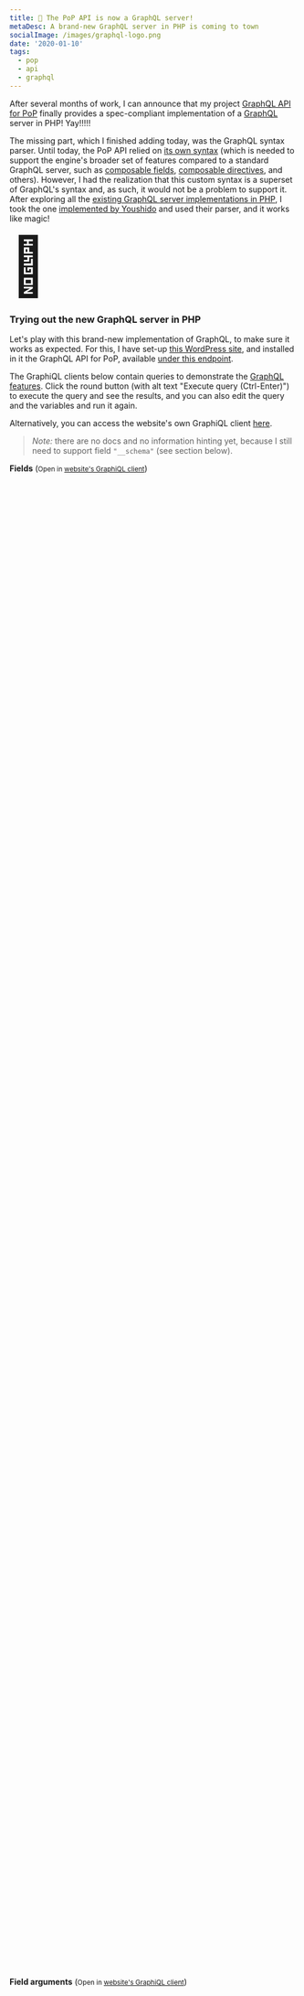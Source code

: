 ```yaml
---
title: 🥳 The PoP API is now a GraphQL server!
metaDesc: A brand-new GraphQL server in PHP is coming to town
socialImage: /images/graphql-logo.png
date: '2020-01-10'
tags:
  - pop
  - api
  - graphql
---
```


After several months of work, I can announce that my project [GraphQL API for PoP](https://github.com/getpop/api-graphql/) finally provides a spec-compliant implementation of a [GraphQL](https://graphql.org) server in PHP! Yay!!!!!

The missing part, which I finished adding today, was the GraphQL syntax parser. Until today, the PoP API relied on [its own syntax](https://github.com/getpop/field-query) (which is needed to support the engine's broader set of features compared to a standard GraphQL server, such as [composable fields](https://github.com/getpop/api-graphql#composable-fields), [composable directives](https://github.com/getpop/api-graphql#composable-directives), and others). However, I had the realization that this custom syntax is a superset of GraphQL's syntax and, as such, it would not be a problem to support it. After exploring all the [existing GraphQL server implementations in PHP](https://devhub.io/repos/chentsulin-awesome-graphql#lib-php), I took the one [implemented by Youshido](https://github.com/youshido-php/GraphQL) and used their parser, and it works like magic!

<div style="font-size: 100px">
🥳
</div>

### Trying out the new GraphQL server in PHP

Let's play with this brand-new implementation of GraphQL, to make sure it works as expected. For this, I have set-up [this WordPress site](https://newapi.getpop.org), and installed in it the GraphQL API for PoP, available [under this endpoint](https://newapi.getpop.org/api/graphql/). 

The GraphiQL clients below contain queries to demonstrate the [GraphQL features](https://graphql.org/learn/queries/). Click the round button (with alt text "Execute query (Ctrl-Enter)") to execute the query and see the results, and you can also edit the query and the variables and run it again.

Alternatively, you can access the website's own GraphiQL client [here](https://newapi.getpop.org/graphiql/). 

> *Note:* there are no docs and no information hinting yet, because I still need to support field `"__schema"` (see section below).

<link href="https://unpkg.com/graphiql/graphiql.min.css" rel="stylesheet" />

**Fields** (<small>Open in <a href="https://newapi.getpop.org/graphiql/?query=query%20%7B%0A%20%20posts%20%7B%0A%20%20%20%20id%0A%20%20%20%20url%0A%20%20%20%20title%0A%20%20%20%20excerpt%0A%20%20%20%20date%0A%20%20%20%20tags%20%7B%0A%20%20%20%20%20%20name%0A%20%20%20%20%7D%0A%20%20%20%20comments%20%7B%0A%20%20%20%20%20%20content%0A%20%20%20%20%20%20author%20%7B%0A%20%20%20%20%20%20%20%20id%0A%20%20%20%20%20%20%20%20name%0A%20%20%20%20%20%20%7D%0A%20%20%20%20%7D%0A%20%20%7D%0A%7D" target="getpop-graphiql">website's GraphiQL client</a></small>)

<div id="graphiql-fields" style="height: 65vh; padding-top: 0; margin-top: 1rem;" class="video-player"></div>

**Field arguments** (<small>Open in <a href="https://newapi.getpop.org/graphiql/?query=query%20%7B%0A%20%20posts(limit%3A2)%20%7B%0A%20%20%20%20id%0A%20%20%20%20title%0A%20%20%20%20author%20%7B%0A%20%20%20%20%20%20id%0A%20%20%20%20%20%20name%0A%20%20%20%20%20%20posts(limit%3A3)%20%7B%0A%20%20%20%20%20%20%20%20id%0A%20%20%20%20%20%20%20%20url%0A%20%20%20%20%20%20%20%20title%0A%20%20%20%20%20%20%20%20date(format%3A%22d%2Fm%2FY%22)%0A%20%20%20%20%20%20%20%20tags%20%7B%0A%20%20%20%20%20%20%20%20%20%20name%0A%20%20%20%20%20%20%20%20%7D%0A%20%20%20%20%20%20%20%20featuredimage%20%7B%0A%20%20%20%20%20%20%20%20%20%20id%0A%20%20%20%20%20%20%20%20%20%20src%0A%20%20%20%20%20%20%20%20%7D%0A%20%20%20%20%20%20%7D%0A%20%20%20%20%7D%0A%20%20%7D%0A%7D" target="getpop-graphiql">website's GraphiQL client</a></small>)

<div id="graphiql-field-arguments" style="height: 75vh; padding-top: 0; margin-top: 1rem;" class="video-player"></div>

**Aliases** (<small>Open in <a href="https://newapi.getpop.org/graphiql/?query=query%20%7B%0A%20%20rootPosts%3A%20posts(limit%3A2)%20%7B%0A%20%20%20%20id%0A%20%20%20%20title%0A%20%20%20%20author%20%7B%0A%20%20%20%20%20%20id%0A%20%20%20%20%20%20name%0A%20%20%20%20%20%20nestedPosts%3A%20posts(limit%3A3)%20%7B%0A%20%20%20%20%20%20%20%20id%0A%20%20%20%20%20%20%20%20url%0A%20%20%20%20%20%20%20%20title%0A%20%20%20%20%20%20%20%20date%0A%20%20%20%20%20%20%20%20formattedDate%3A%20date(format%3A%22d%2Fm%2FY%22)%0A%20%20%20%20%20%20%20%20tags%20%7B%0A%20%20%20%20%20%20%20%20%20%20name%0A%20%20%20%20%20%20%20%20%7D%0A%20%20%20%20%20%20%20%20featuredimage%20%7B%0A%20%20%20%20%20%20%20%20%20%20id%0A%20%20%20%20%20%20%20%20%20%20src%0A%20%20%20%20%20%20%20%20%7D%0A%20%20%20%20%20%20%7D%0A%20%20%20%20%7D%0A%20%20%7D%0A%7Dhttps://newapi.getpop.org/graphiql/?query=query%20%7B%0A%20%20rootPosts%3A%20posts(limit%3A2)%20%7B%0A%20%20%20%20...postProperties%0A%20%20%20%20author%20%7B%0A%20%20%20%20%20%20id%0A%20%20%20%20%20%20name%0A%20%20%20%20%20%20nestedPosts%3A%20posts(limit%3A3)%20%7B%0A%20%20%20%20%20%20%20%20url%0A%20%20%20%20%20%20%20%20...postProperties%0A%20%20%20%20%20%20%20%20formattedDate%3A%20date(format%3A%22d%2Fm%2FY%22)%0A%20%20%20%20%20%20%7D%0A%20%20%20%20%7D%0A%20%20%7D%0A%7D%0Afragment%20postProperties%20on%20Post%20%7B%0A%20%20id%0A%20%20title%0A%20%20tags%20%7B%0A%20%20%20%20name%0A%20%20%7D%0A%7D" target="getpop-graphiql">website's GraphiQL client</a></small>)

<div id="graphiql-aliases" style="height: 75vh; padding-top: 0; margin-top: 1rem;" class="video-player"></div>

**Fragments** (<small>Open in <a href="https://newapi.getpop.org/graphiql/?query=query%20%7B%0A%20%20rootPosts%3A%20posts(limit%3A2)%20%7B%0A%20%20%20%20...postProperties%0A%20%20%20%20author%20%7B%0A%20%20%20%20%20%20id%0A%20%20%20%20%20%20name%0A%20%20%20%20%20%20nestedPosts%3A%20posts(limit%3A3)%20%7B%0A%20%20%20%20%20%20%20%20url%0A%20%20%20%20%20%20%20%20...postProperties%0A%20%20%20%20%20%20%20%20formattedDate%3A%20date(format%3A%22d%2Fm%2FY%22)%0A%20%20%20%20%20%20%7D%0A%20%20%20%20%7D%0A%20%20%7D%0A%7D%0Afragment%20postProperties%20on%20Post%20%7B%0A%20%20id%0A%20%20title%0A%20%20tags%20%7B%0A%20%20%20%20name%0A%20%20%7D%0A%7D" target="getpop-graphiql">website's GraphiQL client</a></small>)

<div id="graphiql-fragments" style="height: 75vh; padding-top: 0; margin-top: 1rem;" class="video-player"></div>

**Operation name** (<small>Open in <a href="https://newapi.getpop.org/graphiql/?query=query%20GetPosts%20%7B%0A%20%20rootPosts%3A%20posts(limit%3A2)%20%7B%0A%20%20%20%20id%0A%20%20%20%20title%0A%20%20%20%20author%20%7B%0A%20%20%20%20%20%20id%0A%20%20%20%20%20%20name%0A%20%20%20%20%7D%0A%20%20%7D%0A%7D&operationName=GetPosts" target="getpop-graphiql">website's GraphiQL client</a></small>)

<div id="graphiql-operation-name" style="height: 40vh; padding-top: 0; margin-top: 1rem;" class="video-player"></div>

**Variables** (<small>Open in <a href="https://newapi.getpop.org/graphiql/?query=query%20GetPosts(%24rootLimit%3A%20Int%2C%20%24nestedLimit%3A%20Int%2C%20%24dateFormat%3A%20String)%20%7B%0A%20%20rootPosts%3A%20posts(limit%3A%24rootLimit)%20%7B%0A%20%20%20%20id%0A%20%20%20%20title%0A%20%20%20%20author%20%7B%0A%20%20%20%20%20%20id%0A%20%20%20%20%20%20name%0A%20%20%20%20%20%20nestedPosts%3A%20posts(limit%3A%24nestedLimit)%20%7B%0A%20%20%20%20%20%20%20%20id%0A%20%20%20%20%20%20%20%20url%0A%20%20%20%20%20%20%20%20title%0A%20%20%20%20%20%20%20%20date%0A%20%20%20%20%20%20%20%20formattedDate%3A%20date(format%3A%24dateFormat)%0A%20%20%20%20%20%20%7D%0A%20%20%20%20%7D%0A%20%20%7D%0A%7D&operationName=GetPosts&variables=%7B%0A%20%20%22rootLimit%22%3A%203%2C%0A%20%20%22nestedLimit%22%3A%202%2C%0A%20%20%22dateFormat%22%3A%20%22d%2Fm%2FY%22%0A%7D" target="getpop-graphiql">website's GraphiQL client</a></small>)

<div id="graphiql-variables" style="height: 75vh; padding-top: 0; margin-top: 1rem;" class="video-player"></div>

**Variables inside fragments** (<small>Open in <a href="https://newapi.getpop.org/graphiql/?query=query%20GetPosts(%24tagsLimit%3A%20Int)%20%7B%0A%20%20rootPosts%3A%20posts(limit%3A2)%20%7B%0A%20%20%20%20...postProperties%0A%20%20%20%20author%20%7B%0A%20%20%20%20%20%20id%0A%20%20%20%20%20%20name%0A%20%20%20%20%20%20nestedPosts%3A%20posts(limit%3A3)%20%7B%0A%20%20%20%20%20%20%20%20url%0A%20%20%20%20%20%20%20%20...postProperties%0A%20%20%20%20%20%20%7D%0A%20%20%20%20%7D%0A%20%20%7D%0A%7D%0Afragment%20postProperties%20on%20Post%20%7B%0A%20%20id%0A%20%20title%0A%20%20tags(limit%3A%24tagsLimit)%20%7B%0A%20%20%20%20name%0A%20%20%7D%0A%7D&operationName=GetPosts&variables=%7B%0A%20%20%22tagsLimit%22%3A%203%0A%7D" target="getpop-graphiql">website's GraphiQL client</a></small>)

<div id="graphiql-variables-inside-fragments" style="height: 80vh; padding-top: 0; margin-top: 1rem;" class="video-player"></div>

**Default variables** (<small>Open in <a href="https://newapi.getpop.org/graphiql/?query=query%20GetPosts(%24rootLimit%3A%20Int%20%3D%203%2C%20%24nestedLimit%3A%20Int%20%3D%202%2C%20%24dateFormat%3A%20String%20%3D%20%22d%2Fm%2FY%22)%20%7B%0A%20%20rootPosts%3A%20posts(limit%3A%24rootLimit)%20%7B%0A%20%20%20%20id%0A%20%20%20%20title%0A%20%20%20%20author%20%7B%0A%20%20%20%20%20%20id%0A%20%20%20%20%20%20name%0A%20%20%20%20%20%20nestedPosts%3A%20posts(limit%3A%24nestedLimit)%20%7B%0A%20%20%20%20%20%20%20%20id%0A%20%20%20%20%20%20%20%20url%0A%20%20%20%20%20%20%20%20title%0A%20%20%20%20%20%20%20%20date%0A%20%20%20%20%20%20%20%20formattedDate%3A%20date(format%3A%24dateFormat)%0A%20%20%20%20%20%20%7D%0A%20%20%20%20%7D%0A%20%20%7D%0A%7D&operationName=GetPosts" target="getpop-graphiql">website's GraphiQL client</a></small>)

<div id="graphiql-default-variables" style="height: 75vh; padding-top: 0; margin-top: 1rem;" class="video-player"></div>

**Directives** (<small>Open in <a href="https://newapi.getpop.org/graphiql/?query=query%20GetPosts(%24includeAuthor%3A%20Boolean!%2C%20%24rootLimit%3A%20Int%20%3D%203%2C%20%24nestedLimit%3A%20Int%20%3D%202)%20%7B%0A%20%20rootPosts%3A%20posts(limit%3A%24rootLimit)%20%7B%0A%20%20%20%20id%0A%20%20%20%20title%0A%20%20%20%20author%20%40include(if%3A%20%24includeAuthor)%20%7B%0A%20%20%20%20%20%20id%0A%20%20%20%20%20%20name%0A%20%20%20%20%20%20nestedPosts%3A%20posts(limit%3A%24nestedLimit)%20%7B%0A%20%20%20%20%20%20%20%20id%0A%20%20%20%20%20%20%20%20url%0A%20%20%20%20%20%20%20%20title%0A%20%20%20%20%20%20%20%20date%0A%20%20%20%20%20%20%7D%0A%20%20%20%20%7D%0A%20%20%7D%0A%7D&operationName=GetPosts&variables=%7B%0A%20%20%22includeAuthor%22%3A%20true%0A%7D" target="getpop-graphiql">website's GraphiQL client</a></small>)

<div id="graphiql-directives" style="height: 75vh; padding-top: 0; margin-top: 1rem;" class="video-player"></div>

**Fragments with directives** (<small>Open in <a href="https://newapi.getpop.org/graphiql/?query=query%20GetPosts(%24includeAuthor%3A%20Boolean!%2C%20%24rootLimit%3A%20Int%20%3D%203%2C%20%24nestedLimit%3A%20Int%20%3D%202)%20%7B%0A%20%20rootPosts%3A%20posts(limit%3A%24rootLimit)%20%7B%0A%20%20%20%20id%0A%20%20%20%20title%0A%20%20%20%20...postProperties%0A%20%20%7D%0A%7D%0Afragment%20postProperties%20on%20Post%20%7B%0A%20%20author%20%40include(if%3A%20%24includeAuthor)%20%7B%0A%20%20%20%20id%0A%20%20%20%20name%0A%20%20%20%20nestedPosts%3A%20posts(limit%3A%24nestedLimit)%20%7B%0A%20%20%20%20%20%20id%0A%20%20%20%20%20%20url%0A%20%20%20%20%20%20title%0A%20%20%20%20%20%20date%0A%20%20%20%20%7D%0A%20%20%7D%0A%7D&operationName=GetPosts&variables=%7B%0A%20%20%22includeAuthor%22%3A%20true%0A%7D" target="getpop-graphiql">website's GraphiQL client</a></small>)

<div id="graphiql-fragments-with-directives" style="height: 80vh; padding-top: 0; margin-top: 1rem;" class="video-player"></div>

**Inline fragments** (<small>Open in <a href="https://newapi.getpop.org/graphiql/?query=query%20GetPosts(%24rootLimit%3A%20Int%20%3D%203%2C%20%24nestedLimit%3A%20Int%20%3D%202)%20%7B%0A%20%20rootPosts%3A%20posts(limit%3A%24rootLimit)%20%7B%0A%20%20%20%20id%0A%20%20%20%20title%0A%20%20%20%20author%20%7B%0A%20%20%20%20%20%20id%0A%20%20%20%20%20%20name%0A%20%20%20%20%20%20content(limit%3A%24nestedLimit)%20%7B%0A%20%20%20%20%20%20%20%20__typename%0A%20%20%20%20%20%20%20%20title%0A%20%20%20%20%20%20%20%20...%20on%20Post%20%7B%0A%20%20%20%20%20%20%20%20%20%20excerpt%0A%20%20%20%20%20%20%20%20%20%20tags%20%7B%0A%20%20%20%20%20%20%20%20%20%20%20%20name%0A%20%20%20%20%20%20%20%20%20%20%7D%0A%20%20%20%20%20%20%20%20%7D%0A%20%20%20%20%20%20%20%20...%20on%20Media%20%7B%0A%20%20%20%20%20%20%20%20%20%20url%0A%20%20%20%20%20%20%20%20%7D%0A%20%20%20%20%20%20%7D%0A%20%20%20%20%7D%0A%20%20%7D%0A%7D&operationName=GetPosts" target="getpop-graphiql">website's GraphiQL client</a></small>)

<div id="graphiql-inline-fragments" style="height: 75vh; padding-top: 0; margin-top: 1rem;" class="video-player"></div>

<script
  crossorigin
  src="https://unpkg.com/react/umd/react.production.min.js"
></script>
<script
  crossorigin
  src="https://unpkg.com/react-dom/umd/react-dom.production.min.js"
></script>
<script
  crossorigin
  src="https://unpkg.com/graphiql/graphiql.min.js"
></script>

<script>
  const apiURL = 'https://newapi.getpop.org/api/graphql/';
  const responseText = "Click the \"Execute Query\" button";
  const graphQLFetcher = graphQLParams =>
    fetch(apiURL, {
      method: 'post',
      headers: { 'Content-Type': 'application/json' },
      body: JSON.stringify(graphQLParams),
    })
      .then(response => response.json())
      .catch(() => response.text());

  ReactDOM.render(
    React.createElement(
      GraphiQL, 
      { 
        fetcher: graphQLFetcher,
        schema: null,
        defaultVariableEditorOpen: false,
        response: responseText,
        query: "query {\n  posts {\n    id\n    url\n    title\n    excerpt\n    date\n    tags {\n      name\n    }\n    comments {\n      content\n      author {\n        id\n        name\n      }\n    }\n  }\n}"
      }
    ),
    document.getElementById('graphiql-fields'),
  );

  ReactDOM.render(
    React.createElement(
      GraphiQL, 
      { 
        fetcher: graphQLFetcher,
        schema: null,
        defaultVariableEditorOpen: false,
        response: responseText,
        query: "query {\n  posts(limit:2) {\n    id\n    title\n    author {\n      id\n      name\n      posts(limit:3) {\n        id\n        url\n        title\n        date(format:\"d/m/Y\")\n        tags {\n          name\n        }\n        featuredimage {\n          id\n          src\n        }\n      }\n    }\n  }\n}"
      }
    ),
    document.getElementById('graphiql-field-arguments'),
  );

  ReactDOM.render(
    React.createElement(
      GraphiQL, 
      { 
        fetcher: graphQLFetcher,
        schema: null,
        defaultVariableEditorOpen: false,
        response: responseText,
        query: "query {\n  rootPosts: posts(limit:2) {\n    id\n    title\n    author {\n      id\n      name\n      nestedPosts: posts(limit:3) {\n        id\n        url\n        title\n        date\n        formattedDate: date(format:\"d/m/Y\")\n        tags {\n          name\n        }\n        featuredimage {\n          id\n          src\n        }\n      }\n    }\n  }\n}"
      }
    ),
    document.getElementById('graphiql-aliases'),
  );

  ReactDOM.render(
    React.createElement(
      GraphiQL, 
      { 
        fetcher: graphQLFetcher,
        schema: null,
        defaultVariableEditorOpen: false,
        response: responseText,
        query: "query {\n  rootPosts: posts(limit:2) {\n    ...postProperties\n    author {\n      id\n      name\n      nestedPosts: posts(limit:3) {\n        url\n        ...postProperties\n        formattedDate: date(format:\"d/m/Y\")\n      }\n    }\n  }\n}\nfragment postProperties on Post {\n  id\n  title\n  tags {\n    name\n  }\n}"
      }
    ),
    document.getElementById('graphiql-fragments'),
  );

  ReactDOM.render(
    React.createElement(
      GraphiQL, 
      { 
        fetcher: graphQLFetcher,
        schema: null,
        defaultVariableEditorOpen: false,
        response: responseText,
        query: "query GetPosts {\n  rootPosts: posts(limit:2) {\n    id\n    title\n    author {\n      id\n      name\n    }\n  }\n}"
      }
    ),
    document.getElementById('graphiql-operation-name'),
  );

  ReactDOM.render(
    React.createElement(
      GraphiQL, 
      { 
        fetcher: graphQLFetcher,
        schema: null,
        defaultVariableEditorOpen: false,
        response: responseText,
        defaultVariableEditorOpen: true,
        variables: "{\n  \"rootLimit\": 3,\n  \"nestedLimit\": 2,\n  \"dateFormat\": \"d/m/Y\"\n}",
        query: "query GetPosts($rootLimit: Int, $nestedLimit: Int, $dateFormat: String) {\n  rootPosts: posts(limit:$rootLimit) {\n    id\n    title\n    author {\n      id\n      name\n      nestedPosts: posts(limit:$nestedLimit) {\n        id\n        url\n        title\n        date\n        formattedDate: date(format:$dateFormat)\n      }\n    }\n  }\n}"
      }
    ),
    document.getElementById('graphiql-variables'),
  );

  ReactDOM.render(
    React.createElement(
      GraphiQL, 
      { 
        fetcher: graphQLFetcher,
        schema: null,
        defaultVariableEditorOpen: false,
        response: responseText,
        defaultVariableEditorOpen: true,
        variables: "{\n  \"tagsLimit\": 3\n}",
        query: "query GetPosts($tagsLimit: Int) {\n  rootPosts: posts(limit:2) {\n    ...postProperties\n    author {\n      id\n      name\n      nestedPosts: posts(limit:3) {\n        url\n        ...postProperties\n      }\n    }\n  }\n}\nfragment postProperties on Post {\n  id\n  title\n  tags(limit:$tagsLimit) {\n    name\n  }\n}"
      }
    ),
    document.getElementById('graphiql-variables-inside-fragments'),
  );

  ReactDOM.render(
    React.createElement(
      GraphiQL, 
      { 
        fetcher: graphQLFetcher,
        schema: null,
        defaultVariableEditorOpen: false,
        response: responseText,
        defaultVariableEditorOpen: true,
        query: "query GetPosts($rootLimit: Int = 3, $nestedLimit: Int = 2, $dateFormat: String = \"d/m/Y\") {\n  rootPosts: posts(limit:$rootLimit) {\n    id\n    title\n    author {\n      id\n      name\n      nestedPosts: posts(limit:$nestedLimit) {\n        id\n        url\n        title\n        date\n        formattedDate: date(format:$dateFormat)\n      }\n    }\n  }\n}"
      }
    ),
    document.getElementById('graphiql-default-variables'),
  );

  ReactDOM.render(
    React.createElement(
      GraphiQL, 
      { 
        fetcher: graphQLFetcher,
        schema: null,
        defaultVariableEditorOpen: false,
        response: responseText,
        defaultVariableEditorOpen: true,
        variables: "{\n  \"includeAuthor\": true\n}",
        query: "query GetPosts($includeAuthor: Boolean!, $rootLimit: Int = 3, $nestedLimit: Int = 2) {\n  rootPosts: posts(limit:$rootLimit) {\n    id\n    title\n    author @include(if: $includeAuthor) {\n      id\n      name\n      nestedPosts: posts(limit:$nestedLimit) {\n        id\n        url\n        title\n        date\n      }\n    }\n  }\n}"
      }
    ),
    document.getElementById('graphiql-directives'),
  );

  ReactDOM.render(
    React.createElement(
      GraphiQL, 
      { 
        fetcher: graphQLFetcher,
        schema: null,
        defaultVariableEditorOpen: false,
        response: responseText,
        defaultVariableEditorOpen: true,
        variables: "{\n  \"includeAuthor\": true\n}",
        query: "query GetPosts($includeAuthor: Boolean!, $rootLimit: Int = 3, $nestedLimit: Int = 2) {\n  rootPosts: posts(limit:$rootLimit) {\n    id\n    title\n    ...postProperties\n  }\n}\nfragment postProperties on Post {\n  author @include(if: $includeAuthor) {\n    id\n    name\n    nestedPosts: posts(limit:$nestedLimit) {\n      id\n      url\n      title\n      date\n    }\n  }\n}"
      }
    ),
    document.getElementById('graphiql-fragments-with-directives'),
  );

  ReactDOM.render(
    React.createElement(
      GraphiQL, 
      { 
        fetcher: graphQLFetcher,
        schema: null,
        defaultVariableEditorOpen: false,
        response: responseText,
        query: "query GetPosts($rootLimit: Int = 3, $nestedLimit: Int = 2) {\n  rootPosts: posts(limit:$rootLimit) {\n    id\n    title\n    author {\n      id\n      name\n      content(limit:$nestedLimit) {\n        __typename\n        title\n        ... on Post {\n          excerpt\n          tags {\n            name\n          }\n        }\n        ... on Media {\n          url\n        }\n      }\n    }\n  }\n}"
      }
    ),
    document.getElementById('graphiql-inline-fragments'),
  );
</script>

### Adding 100% compliance to the GraphQL spec

100% compliance of the [GraphQL spec](https://graphql.github.io/graphql-spec/draft/) is almost there. The remaining items to implement are: 

1. Satisfying the `"__schema"` field
2. Adding support for mutations

I'm already working on the first item, I expect it to be finished in a few days. Concerning the second item, I have already started work on it, depending on my time availability I may be able to finish it in a couple of months. 

### Support for REST too

Bonus feature: From a unique source code, the API also supports REST! Check out these example links:

- [List of posts](https://newapi.getpop.org/posts/api/rest/)
- [Single post](https://newapi.getpop.org/posts/cope-with-wordpress-post-demo-containing-plenty-of-blocks/api/rest/)

### Are you using WordPress? Do you need a good API? Try this one out!

Currently, WordPress users have two API alternatives:

1. REST, through the WP REST API which is already included in core
2. GraphQL, through [WPGraphQL](https://www.wpgraphql.com/)

Now, I want to add a third alternative:

3. Both GraphQL and REST, through [GraphQL API for PoP](https://github.com/getpop/api-graphql)

Please check it out, it will make your life easier. I promise. And let me know how it goes.

